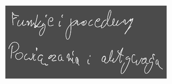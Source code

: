 ![](/Notatki/Semestr%204/Organizacja%20i%20architektura%20komputerów/Wykłady/Wykład%207/Drawing%202024-05-08%2013.21.41.excalidraw.svg)